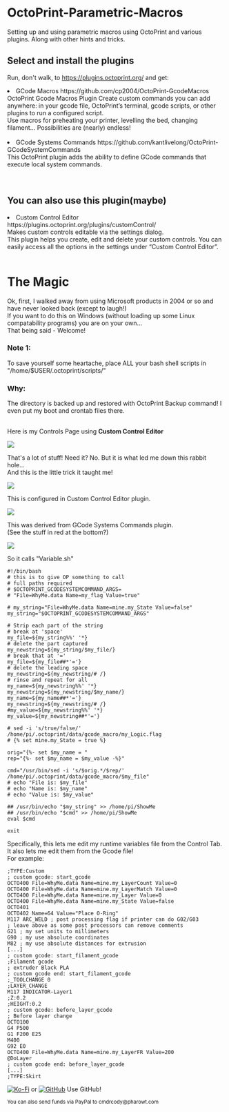 # OctoPrint-Parametric-Macros
Setting up and using parametric macros using OctoPrint and various plugins.
  Along with other hints and tricks.

## Select and install the plugins
Run, don't walk, to https://plugins.octoprint.org/
and get:<br>
<li>
  GCode Macros https://github.com/cp2004/OctoPrint-GcodeMacros<br>
  OctoPrint Gcode Macros Plugin
    Create custom commands you can add anywhere: in your gcode file, OctoPrint’s terminal, gcode scripts, or other plugins to run a configured script.<br>
    Use macros for preheating your printer, levelling the bed, changing filament… Possibilities are (nearly) endless!<br><br>
</li>
<li>
  GCode Systems Commands https://github.com/kantlivelong/OctoPrint-GCodeSystemCommands<br>
    This OctoPrint plugin adds the ability to define GCode commands that execute local system commands.<br><br>
    </li><br>

## You can also use this plugin(maybe)
<li>
  Custom Control Editor https://plugins.octoprint.org/plugins/customControl/<br>
    Makes custom controls editable via the settings dialog.<br>
    This plugin helps you create, edit and delete your custom controls. You can easily access all the options in the settings under “Custom Control Editor”.<br>
</li><br>

# The Magic
Ok, first, I walked away from using Microsoft products in 2004 or so and have never looked back (except to laugh!)<br>
If you want to do this on Windows (without loading up some Linux compatability programs) you are on your own...<br>
That being said - Welcome!<br>
### Note 1:
To save yourself some heartache, place ALL your bash shell scripts in "/home/$USER/.octoprint/scripts/"
### Why:
The directory is backed up and restored with OctoPrint Backup command! I even put my boot and crontab files there.<br><br>

Here is my Controls Page using <b>Custom Control Editor</b>

![](./images/Controls.png)

That's a lot of stuff! Need it? No. But it is what led me down this rabbit hole...<br>
And this is the little trick it taught me!

![](./images/ThatLittleBit.png)

This is configured in Custom Control Editor plugin.

![](./images/WhyMe.png)

This was derived from GCode Systems Commands plugin.<br>
(See the stuff in red at the bottom?)

![](./images/GCodeSystem.png)

So it calls "Variable.sh"<br>
```
#!/bin/bash
# this is to give OP something to call
# full paths required
# $OCTOPRINT_GCODESYSTEMCOMMAND_ARGS=
# "File=WhyMe.data Name=my_flag Value=true"

# my_string="File=WhyMe.data Name=mine.my_State Value=false"
my_string="$OCTOPRINT_GCODESYSTEMCOMMAND_ARGS"

# Strip each part of the string
# break at 'space'
my_file=${my_string%%' '*}
# delete the part captured
my_newstring=${my_string/$my_file/}
# break that at '='
my_file=${my_file##*'='}
# delete the leading space
my_newstring=${my_newstring/# /}
# rinse and repeat for all
my_name=${my_newstring%%' '*}
my_newstring=${my_newstring/$my_name/}
my_name=${my_name##*'='}
my_newstring=${my_newstring/# /}
#my_value=${my_newstring%%' '*}
my_value=${my_newstring##*'='}

# sed -i 's/true/false/' /home/pi/.octoprint/data/gcode_macro/my_Logic.flag
# {% set mine.my_State = true %}

orig="{%- set $my_name = "
rep="{%- set $my_name = $my_value -%}"

cmd="/usr/bin/sed -i 's/$orig.*/$rep/' /home/pi/.octoprint/data/gcode_macro/$my_file"
# echo "File is: $my_file"
# echo "Name is: $my_name"
# echo "Value is: $my_value"

## /usr/bin/echo "$my_string" >> /home/pi/ShowMe
## /usr/bin/echo "$cmd" >> /home/pi/ShowMe
eval $cmd

exit
```
Specifically, this lets me edit my runtime variables file from the Control Tab.<br>
It also lets me edit them from the Gcode file!<br>
For example:
```
;TYPE:Custom
; custom gcode: start_gcode
OCTO400 File=WhyMe.data Name=mine.my_LayerCount Value=0
OCTO400 File=WhyMe.data Name=mine.my_LayerMatch Value=0
OCTO400 File=WhyMe.data Name=mine.my_Layer Value=0
OCTO400 File=WhyMe.data Name=mine.my_State Value=false
OCTO401
OCTO402 Name=64 Value="Place O-Ring"
M117 ARC_WELD ; post processing flag if printer can do G02/G03
; leave above as some post processors can remove comments
G21 ; my set units to millimeters
G90 ; my use absolute coordinates
M82 ; my use absolute distances for extrusion
[...]
; custom gcode: start_filament_gcode
;Filament gcode
; extruder Black PLA
; custom gcode end: start_filament_gcode
;_TOOLCHANGE 0
;LAYER_CHANGE
M117 INDICATOR-Layer1
;Z:0.2
;HEIGHT:0.2
; custom gcode: before_layer_gcode
; Before layer change
OCTO100
G4 P500
G1 F200 E25
M400
G92 E0
OCTO400 File=WhyMe.data Name=mine.my_LayerFR Value=200
@DoLayer
; custom gcode end: before_layer_gcode
[...]
;TYPE:Skirt
```

[![Ko-Fi](./images/Ko-fi_Donate.png)](https://ko-fi.com/cmdrcody) or [![GitHub](./images/github-mark-small.png)](https://github.com/CmdrCody51/OctoPrint-Parametric-Macros) Use GitHub!

<small>You can also send funds via PayPal to cmdrcody&#64;pharowt&#46;com</small>

